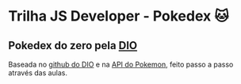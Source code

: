 # Trilha JS Developer - Pokedex :cat:

## Pokedex do zero pela [DIO](https://web.dio.me)

Baseada no [github do DIO](https://github.com/digitalinnovationone/js-developer-pokedex) e na [API do Pokemon](https://pokeapi.co), feito passo a passo através das aulas.